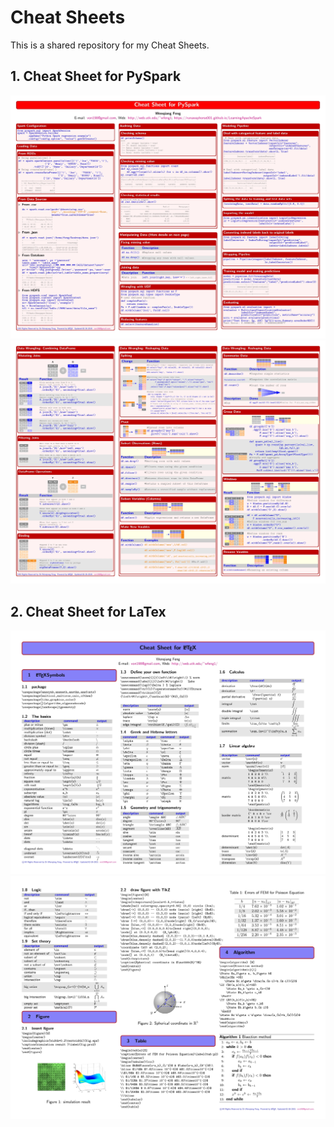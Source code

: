 
# **Cheat Sheets**

This is a shared repository for my Cheat Sheets. 

## **1. Cheat Sheet for PySpark**

![Page 1](images/cheatSheet_pyspark1.jpg)
![Page 2](images/cheatSheet_pyspark2.jpg)

## **2. Cheat Sheet for LaTex**

![Page 1](images/cheatSheet_latex1.jpg)
![Page 2](images/cheatSheet_latex2.jpg)


